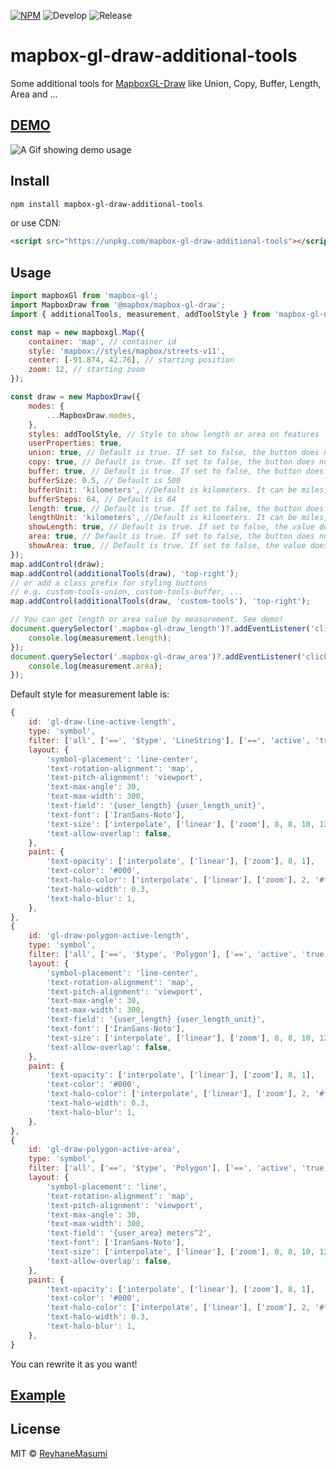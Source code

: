 [![NPM](https://img.shields.io/npm/v/mapbox-gl-draw-additional-tools.svg)](https://www.npmjs.com/package/mapbox-gl-draw-additional-tools)
![Develop](https://github.com/reyhanemasumi/mapbox-gl-draw-additional-tools/workflows/Develop/badge.svg)
![Release](https://github.com/reyhanemasumi/mapbox-gl-draw-additional-tools/workflows/Release/badge.svg)

# mapbox-gl-draw-additional-tools

Some additional tools for [MapboxGL-Draw](https://github.com/mapbox/mapbox-gl-draw) like Union, Copy, Buffer, Length, Area and ...

## [DEMO](https://reyhanemasumi.github.io/mapbox-gl-draw-additional-tools/)

![A Gif showing demo usage](demo/public/demo.gif)

## Install

```bash
npm install mapbox-gl-draw-additional-tools
```

or use CDN:

```html
<script src="https://unpkg.com/mapbox-gl-draw-additional-tools"></script>
```

## Usage

```js
import mapboxGl from 'mapbox-gl';
import MapboxDraw from '@mapbox/mapbox-gl-draw';
import { additionalTools, measurement, addToolStyle } from 'mapbox-gl-draw-additional-tools';

const map = new mapboxgl.Map({
    container: 'map', // container id
    style: 'mapbox://styles/mapbox/streets-v11',
    center: [-91.874, 42.76], // starting position
    zoom: 12, // starting zoom
});

const draw = new MapboxDraw({
    modes: {
        ...MapboxDraw.modes,
    },
    styles: addToolStyle, // Style to show length or area on features
    userProperties: true,
    union: true, // Default is true. If set to false, the button does not appear in toolbox
    copy: true, // Default is true. If set to false, the button does not appear in toolbox
    buffer: true, // Default is true. If set to false, the button does not appear in toolbox
    bufferSize: 0.5, // Default is 500
    bufferUnit: 'kilometers', //Default is kilometers. It can be miles, degrees or kilometers
    bufferSteps: 64, // Default is 64
    length: true, // Default is true. If set to false, the button does not appear in toolbox
    lengthUnit: 'kilometers', //Default is kilometers. It can be miles, degrees, radians or kilometers
    showLength: true, // Default is true. If set to false, the value does not appear on feature
    area: true, // Default is true. If set to false, the button does not appear in toolbox
    showArea: true, // Default is true. If set to false, the value does not appear on feature
});
map.addControl(draw);
map.addControl(additionalTools(draw), 'top-right');
// or add a class prefix for styling buttons
// e.g. custom-tools-union, custom-tools-buffer, ...
map.addControl(additionalTools(draw, 'custom-tools'), 'top-right');

// You can get length or area value by measurement. See demo!
document.querySelector('.mapbox-gl-draw_length')?.addEventListener('click', () => {
    console.log(measurement.length);
});
document.querySelector('.mapbox-gl-draw_area')?.addEventListener('click', () => {
    console.log(measurement.area);
});
```

Default style for measurement lable is:

```js
{
    id: 'gl-draw-line-active-length',
    type: 'symbol',
    filter: ['all', ['==', '$type', 'LineString'], ['==', 'active', 'true'], ['==', 'user_has_length', 'true']],
    layout: {
        'symbol-placement': 'line-center',
        'text-rotation-alignment': 'map',
        'text-pitch-alignment': 'viewport',
        'text-max-angle': 30,
        'text-max-width': 300,
        'text-field': '{user_length} {user_length_unit}',
        'text-font': ['IranSans-Noto'],
        'text-size': ['interpolate', ['linear'], ['zoom'], 8, 8, 10, 12, 16, 16],
        'text-allow-overlap': false,
    },
    paint: {
        'text-opacity': ['interpolate', ['linear'], ['zoom'], 8, 1],
        'text-color': '#000',
        'text-halo-color': ['interpolate', ['linear'], ['zoom'], 2, '#ffffff', 3, '#ffffff'],
        'text-halo-width': 0.3,
        'text-halo-blur': 1,
    },
},
{
    id: 'gl-draw-polygon-active-length',
    type: 'symbol',
    filter: ['all', ['==', '$type', 'Polygon'], ['==', 'active', 'true'], ['==', 'user_has_length', 'true']],
    layout: {
        'symbol-placement': 'line-center',
        'text-rotation-alignment': 'map',
        'text-pitch-alignment': 'viewport',
        'text-max-angle': 30,
        'text-max-width': 300,
        'text-field': '{user_length} {user_length_unit}',
        'text-font': ['IranSans-Noto'],
        'text-size': ['interpolate', ['linear'], ['zoom'], 8, 8, 10, 12, 16, 16],
        'text-allow-overlap': false,
    },
    paint: {
        'text-opacity': ['interpolate', ['linear'], ['zoom'], 8, 1],
        'text-color': '#000',
        'text-halo-color': ['interpolate', ['linear'], ['zoom'], 2, '#ffffff', 3, '#ffffff'],
        'text-halo-width': 0.3,
        'text-halo-blur': 1,
    },
},
{
    id: 'gl-draw-polygon-active-area',
    type: 'symbol',
    filter: ['all', ['==', '$type', 'Polygon'], ['==', 'active', 'true'], ['==', 'user_has_area', 'true']],
    layout: {
        'symbol-placement': 'line',
        'text-rotation-alignment': 'map',
        'text-pitch-alignment': 'viewport',
        'text-max-angle': 30,
        'text-max-width': 300,
        'text-field': '{user_area} meters^2',
        'text-font': ['IranSans-Noto'],
        'text-size': ['interpolate', ['linear'], ['zoom'], 8, 8, 10, 12, 16, 16],
        'text-allow-overlap': false,
    },
    paint: {
        'text-opacity': ['interpolate', ['linear'], ['zoom'], 8, 1],
        'text-color': '#000',
        'text-halo-color': ['interpolate', ['linear'], ['zoom'], 2, '#ffffff', 3, '#ffffff'],
        'text-halo-width': 0.3,
        'text-halo-blur': 1,
    },
}
```

You can rewrite it as you want!

## [Example](https://github.com/ReyhaneMasumi/mapbox-gl-draw-additional-tools/blob/main/demo/src/App.js)

## License

MIT © [ReyhaneMasumi](LICENSE)
